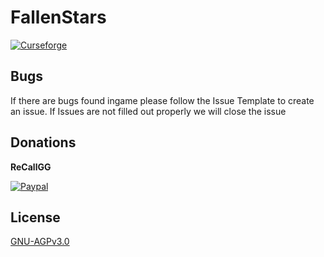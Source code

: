 # FallenStars
[![Curseforge](https://img.shields.io/badge/Curseforge-Project%20page!-A54C2D.svg?longCache=true&style=for-the-badge)](https://www.curseforge.com/minecraft/mc-mods/fallen-stars)
## Bugs
If there are bugs found ingame please follow the Issue Template to create an issue.
If Issues are not filled out properly we will close the issue

## Donations
**ReCallGG** 

[![Paypal](https://img.shields.io/badge/Paypal-Donate-blue.svg?longCache=true&style=for-the-badge)](paypal.me/recall146)

## License
[GNU-AGPv3.0](https://choosealicense.com/licenses/agpl-3.0/)
